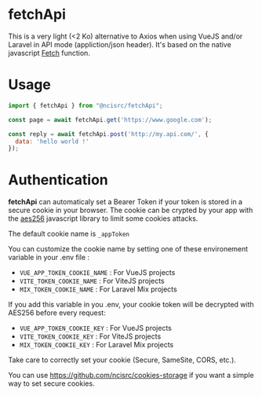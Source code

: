 # fetchApi

This is a very light (<2 Ko) alternative to Axios when using VueJS and/or Laravel in API mode (appliction/json header).
It's based on the native javascript [Fetch](https://developer.mozilla.org/en-US/docs/Web/API/Fetch_API/Using_Fetch) function.

# Usage
```javascript
import { fetchApi } from "@ncisrc/fetchApi";

const page = await fetchApi.get('https://www.google.com');

const reply = await fetchApi.post('http://my.api.com/', {
  data: 'hello world !'
});
```

# Authentication
**fetchApi** can automaticaly set a Bearer Token if your token is stored in a secure cookie in your browser. The cookie can be crypted by your app with the [aes256](https://www.npmjs.com/package/aes256) javascript library to limit some cookies attacks.

The default cookie name is `_appToken`

You can customize the cookie name by setting one of these environement variable in your .env file :
- `VUE_APP_TOKEN_COOKIE_NAME` : For VueJS projects
- `VITE_TOKEN_COOKIE_NAME`    : For ViteJS projects
- `MIX_TOKEN_COOKIE_NAME`     : For Laravel Mix projects

If you add this variable in you .env, your cookie token will be decrypted with AES256 before every request:
- `VUE_APP_TOKEN_COOKIE_KEY` : For VueJS projects
- `VITE_TOKEN_COOKIE_KEY`    : For ViteJS projects
- `MIX_TOKEN_COOKIE_KEY`     : For Laravel Mix projects


Take care to correctly set your cookie (Secure, SameSite, CORS, etc.).

You can use https://github.com/ncisrc/cookies-storage if you want a simple way to set secure cookies.
